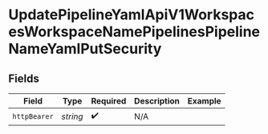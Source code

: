 # UpdatePipelineYamlApiV1WorkspacesWorkspaceNamePipelinesPipelineNameYamlPutSecurity


## Fields

| Field              | Type               | Required           | Description        | Example            |
| ------------------ | ------------------ | ------------------ | ------------------ | ------------------ |
| `httpBearer`       | *string*           | :heavy_check_mark: | N/A                |                    |